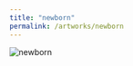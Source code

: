 ```yaml
---
title: "newborn"
permalink: /artworks/newborn
---
```

![](https://lorenzoamabili.github.io/artworks/newborn.jpg "newborn")

